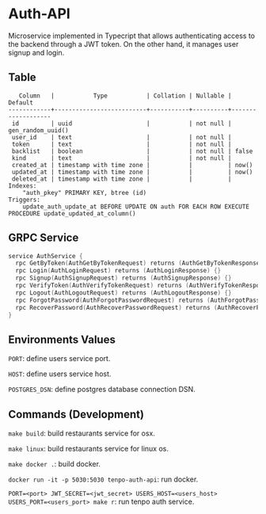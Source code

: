 # Auth-API

Microservice implemented in Typecript that allows authenticating access to the backend through a JWT token. On the other hand, it manages user signup and login.

## Table

```
   Column   |           Type           | Collation | Nullable |      Default
------------+--------------------------+-----------+----------+-------------------
 id         | uuid                     |           | not null | gen_random_uuid()
 user_id    | text                     |           | not null |
 token      | text                     |           | not null |
 backlist   | boolean                  |           | not null | false
 kind       | text                     |           | not null |
 created_at | timestamp with time zone |           |          | now()
 updated_at | timestamp with time zone |           |          | now()
 deleted_at | timestamp with time zone |           |          |
Indexes:
    "auth_pkey" PRIMARY KEY, btree (id)
Triggers:
    update_auth_update_at BEFORE UPDATE ON auth FOR EACH ROW EXECUTE PROCEDURE update_updated_at_column()
```

## GRPC Service

```go
service AuthService {
  rpc GetByToken(AuthGetByTokenRequest) returns (AuthGetByTokenResponse) {}
  rpc Login(AuthLoginRequest) returns (AuthLoginResponse) {}
  rpc Signup(AuthSignupRequest) returns (AuthSignupResponse) {}
  rpc VerifyToken(AuthVerifyTokenRequest) returns (AuthVerifyTokenResponse) {}
  rpc Logout(AuthLogoutRequest) returns (AuthLogoutResponse) {}
  rpc ForgotPassword(AuthForgotPasswordRequest) returns (AuthForgotPasswordResponse) {}
  rpc RecoverPassword(AuthRecoverPasswordRequest) returns (AuthRecoverPasswordResponse) {}
}
```

## Environments Values

`PORT`: define users service port.

`HOST`: define users service host.

`POSTGRES_DSN`: define postgres database connection DSN.

## Commands (Development)

`make build`: build restaurants service for osx.

`make linux`: build restaurants service for linux os.

`make docker .`: build docker.

`docker run -it -p 5030:5030 tenpo-auth-api`: run docker.

`PORT=<port> JWT_SECRET=<jwt_secret> USERS_HOST=<users_host> USERS_PORT=<users_port> make r`: run tenpo auth service.
